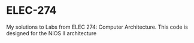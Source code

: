 # ELEC-274
My solutions to Labs from ELEC 274: Computer Architecture. This code is designed for the NIOS II architecture
